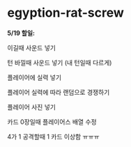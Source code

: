 # egyption-rat-screw

**5/19 할일:**

이길때 사운드 넣기

턴 바낄때 사운드 넣기 (내 턴일때 다르게)

플레이어에 실력 넣기

플레이어 실력에 따라 랜덤으로 경쟁하기

플레이어 사진 넣기

카드 0장일때 플레이어스 배열 수정

4가 1 공격할때 1 카드 이상함 ㅠㅠㅠ